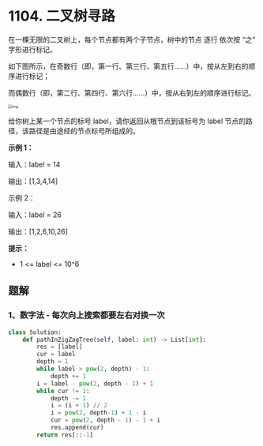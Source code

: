 # 1104. 二叉树寻路

在一棵无限的二叉树上，每个节点都有两个子节点，树中的节点 逐行 依次按 “之” 字形进行标记。

如下图所示，在奇数行（即，第一行、第三行、第五行……）中，按从左到右的顺序进行标记；

而偶数行（即，第二行、第四行、第六行……）中，按从右到左的顺序进行标记。

<img src="https://assets.leetcode-cn.com/aliyun-lc-upload/uploads/2019/06/28/tree.png" alt="img" style="zoom:50%;" />

给你树上某一个节点的标号 label，请你返回从根节点到该标号为 label 节点的路径，该路径是由途经的节点标号所组成的。

 

**示例 1：**

输入：label = 14

输出：[1,3,4,14]

示例 2：

输入：label = 26

输出：[1,2,6,10,26]

**提示：**

- 1 <= label <= 10^6

## 题解

### 1、数字法 - 每次向上搜索都要左右对换一次

```python
class Solution:
    def pathInZigZagTree(self, label: int) -> List[int]:
        res = [label]
        cur = label
        depth = 1
        while label > pow(2, depth) - 1:
            depth += 1
        i = label - pow(2, depth - 1) + 1
        while cur != 1:
            depth -= 1
            i = (i + 1) // 2
            i = pow(2, depth-1) + 1 - i
            cur = pow(2, depth - 1) - 1 + i
            res.append(cur)
        return res[::-1]
```

